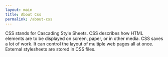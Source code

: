 ```yaml
---
layout: main
title: About Css
permalink: /about-css
---
```


<p>CSS stands for Cascading Style Sheets. CSS describes how HTML elements are to be displayed on screen, paper, or in other media. CSS saves a lot of work. It can control the layout of multiple web pages all at once. External stylesheets are stored in CSS files.</p>